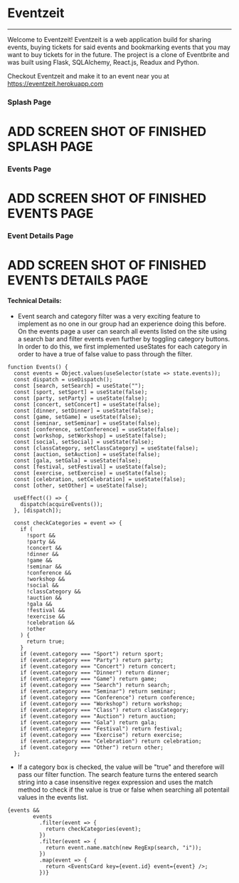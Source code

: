 # Eventzeit
---------------------------------------------------------------------------------------------------------------------------------------------
Welcome to Eventzeit! Eventzeit is a web application build for sharing events, buying tickets for said events and bookmarking events that you may want to buy tickets for in the future. The project is a clone of Eventbrite and was built using Flask, SQLAlchemy, React.js, Readux and Python.

Checkout Eventzeit and make it to an event near you at https://eventzeit.herokuapp.com

### Splash Page

# ADD SCREEN SHOT OF FINISHED SPLASH PAGE

### Events Page

# ADD SCREEN SHOT OF FINISHED EVENTS PAGE

### Event Details Page

# ADD SCREEN SHOT OF FINISHED EVENTS DETAILS PAGE

#### Technical Details:

- Event search and category filter was a very exciting feature to implement as no one in our group had an experience doing this before. On the events page a user can search all events listed on the site using a search bar and filter events even further by toggling category buttons. In order to do this, we first implemented useStates for each category in order to have a true of false value to pass through the filter.

```
function Events() {
  const events = Object.values(useSelector(state => state.events));
  const dispatch = useDispatch();
  const [search, setSearch] = useState("");
  const [sport, setSport] = useState(false);
  const [party, setParty] = useState(false);
  const [concert, setConcert] = useState(false);
  const [dinner, setDinner] = useState(false);
  const [game, setGame] = useState(false);
  const [seminar, setSeminar] = useState(false);
  const [conference, setConference] = useState(false);
  const [workshop, setWorkshop] = useState(false);
  const [social, setSocial] = useState(false);
  const [classCategory, setClassCategory] = useState(false);
  const [auction, setAuction] = useState(false);
  const [gala, setGala] = useState(false);
  const [festival, setFestival] = useState(false);
  const [exercise, setExercise] = useState(false);
  const [celebration, setCelebration] = useState(false);
  const [other, setOther] = useState(false);

  useEffect(() => {
    dispatch(acquireEvents());
  }, [dispatch]);

  const checkCategories = event => {
    if (
      !sport &&
      !party &&
      !concert &&
      !dinner &&
      !game &&
      !seminar &&
      !conference &&
      !workshop &&
      !social &&
      !classCategory &&
      !auction &&
      !gala &&
      !festival &&
      !exercise &&
      !celebration &&
      !other
    ) {
      return true;
    }
    if (event.category === "Sport") return sport;
    if (event.category === "Party") return party;
    if (event.category === "Concert") return concert;
    if (event.category === "Dinner") return dinner;
    if (event.category === "Game") return game;
    if (event.category === "Search") return search;
    if (event.category === "Seminar") return seminar;
    if (event.category === "Conference") return conference;
    if (event.category === "Workshop") return workshop;
    if (event.category === "Class") return classCategory;
    if (event.category === "Auction") return auction;
    if (event.category === "Gala") return gala;
    if (event.category === "Festival") return festival;
    if (event.category === "Exercise") return exercise;
    if (event.category === "Celebration") return celebration;
    if (event.category === "Other") return other;
  };

```

- If a category box is checked, the value will be "true" and therefore will pass our filter function. The search feature turns the entered search string into a case insensitive regex expression and uses the match method to check if the value is true or false when searching all potentail values in the events list.

```
{events &&
        events
          .filter(event => {
            return checkCategories(event);
          })
          .filter(event => {
            return event.name.match(new RegExp(search, "i"));
          })
          .map(event => {
            return <EventsCard key={event.id} event={event} />;
          })}
```
